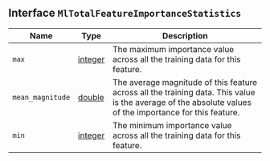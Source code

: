 ## Interface `MlTotalFeatureImportanceStatistics`

| Name | Type | Description |
| - | - | - |
| `max` | [integer](./integer.md) | The maximum importance value across all the training data for this feature. |
| `mean_magnitude` | [double](./double.md) | The average magnitude of this feature across all the training data. This value is the average of the absolute values of the importance for this feature. |
| `min` | [integer](./integer.md) | The minimum importance value across all the training data for this feature. |
